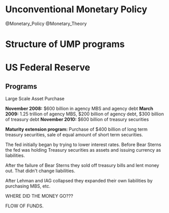 Unconventional Monetary Policy
==============================
@Monetary_Policy @Monetary_Theory

# Structure of UMP programs

# US Federal Reserve

## Programs

Large Scale Asset Purchase

**November 2008:** $600 billion in agency MBS and agency debt
**March 2009:** 1.25 trillion of agency MBS, $200 billion of agency debt, $300 billion of treasury debt
**November 2010:** $600 billion of treasury securities

**Maturity extension program:** Purchase of $400 billion of long term treasury securities, sale of equal amount of short term securities.

The fed initially began by trying to lower interest rates. Before Bear Sterns the fed was holding Treasury securities as assets and issuing currency as liabilities.

 After the failure of Bear Sterns they sold off treasury bills and lent money out. That didn't change liabilities.
 
 After Lehman and IAG collapsed they expanded their own liabilities by purchasing MBS, etc.





WHERE DID THE MONEY GO???
  
FLOW OF FUNDS.